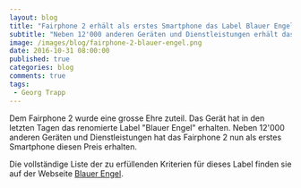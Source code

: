 ```yaml
---
layout: blog
title: "Fairphone 2 erhält als erstes Smartphone das Label Blauer Engel"
subtitle: "Neben 12'000 anderen Geräten und Dienstleistungen erhält das Fairphone 2 als erstes Smartphone das renomierte Label Blauer Engel"
image: /images/blog/fairphone-2-blauer-engel.png
date: 2016-10-31 08:00:00
published: true
categories: blog
comments: true
tags:
 - Georg Trapp
---
```

Dem Fairphone 2 wurde eine grosse Ehre zuteil. Das Gerät hat in den letzten Tagen das renomierte Label "Blauer Engel" erhalten. Neben 12'000 anderen Geräten und Dienstleistungen hat das Fairphone 2 nun als erstes Smartphone diesen Preis erhalten. 

Die vollständige Liste der zu erfüllenden Kriterien für dieses Label finden sie auf der Webseite [Blauer Engel](https://www.blauer-engel.de/de/produktwelt/haushalt-wohnen/mobiltelefone-266).
